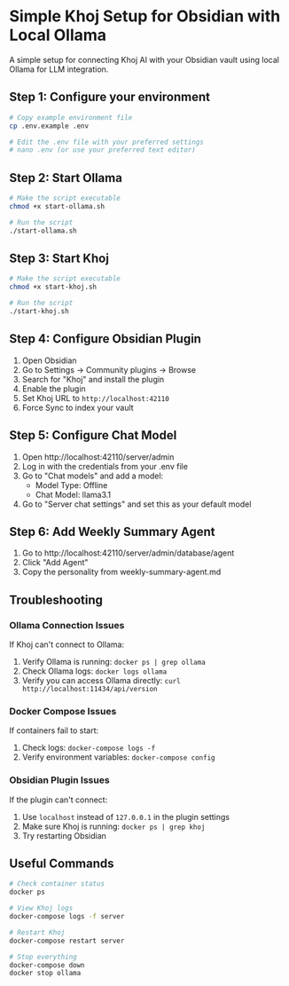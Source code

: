 # Simple Khoj Setup for Obsidian with Local Ollama

A simple setup for connecting Khoj AI with your Obsidian vault using local Ollama for LLM integration.

## Step 1: Configure your environment

```bash
# Copy example environment file
cp .env.example .env

# Edit the .env file with your preferred settings
# nano .env (or use your preferred text editor)
```

## Step 2: Start Ollama

```bash
# Make the script executable
chmod +x start-ollama.sh

# Run the script
./start-ollama.sh
```

## Step 3: Start Khoj

```bash
# Make the script executable
chmod +x start-khoj.sh

# Run the script
./start-khoj.sh
```

## Step 4: Configure Obsidian Plugin

1. Open Obsidian
2. Go to Settings → Community plugins → Browse
3. Search for "Khoj" and install the plugin
4. Enable the plugin
5. Set Khoj URL to `http://localhost:42110`
6. Force Sync to index your vault

## Step 5: Configure Chat Model

1. Open http://localhost:42110/server/admin
2. Log in with the credentials from your .env file
3. Go to "Chat models" and add a model:
   - Model Type: Offline
   - Chat Model: llama3.1
4. Go to "Server chat settings" and set this as your default model

## Step 6: Add Weekly Summary Agent

1. Go to http://localhost:42110/server/admin/database/agent
2. Click "Add Agent"
3. Copy the personality from weekly-summary-agent.md

## Troubleshooting

### Ollama Connection Issues

If Khoj can't connect to Ollama:

1. Verify Ollama is running: `docker ps | grep ollama`
2. Check Ollama logs: `docker logs ollama`
3. Verify you can access Ollama directly: `curl http://localhost:11434/api/version`

### Docker Compose Issues

If containers fail to start:

1. Check logs: `docker-compose logs -f`
2. Verify environment variables: `docker-compose config`

### Obsidian Plugin Issues

If the plugin can't connect:

1. Use `localhost` instead of `127.0.0.1` in the plugin settings
2. Make sure Khoj is running: `docker ps | grep khoj`
3. Try restarting Obsidian

## Useful Commands

```bash
# Check container status
docker ps

# View Khoj logs
docker-compose logs -f server

# Restart Khoj
docker-compose restart server

# Stop everything
docker-compose down
docker stop ollama
```